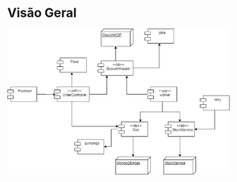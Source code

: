 # Visão Geral

![Componentes](https://github.com/joaovictorino/APIQueueNoSQLRetry/blob/master/documentation/api.jpg?raw=true)